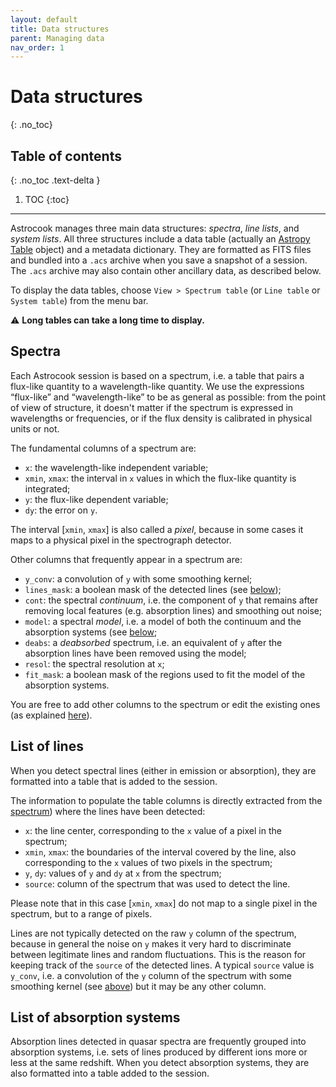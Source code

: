 ```yaml
---
layout: default
title: Data structures
parent: Managing data
nav_order: 1
---
```


# Data structures
{: .no_toc}

## Table of contents
{: .no_toc .text-delta }

1. TOC
{:toc}
---

Astrocook manages three main data structures: *spectra*, *line lists*, and *system lists*. All three structures include a data table (actually an [Astropy Table](https://docs.astropy.org/en/stable/table/) object) and a metadata dictionary. They are formatted as FITS files and bundled into a `.acs` archive when you save a snapshot of a session. The `.acs` archive may also contain other ancillary data, as described below.

To display the data tables, choose `View > Spectrum table` (or `Line table` or `System table`) from the menu bar.

⚠️ **Long tables can take a long time to display.**

## Spectra

Each Astrocook session is based on a spectrum, i.e. a table that pairs a flux-like quantity to a wavelength-like quantity. We use the expressions “flux-like” and “wavelength-like” to be as general as possible: from the point of view of structure, it doesn't matter if the spectrum is expressed in wavelengths or frequencies, or if the flux density is calibrated in physical units or not.

The fundamental columns of a spectrum are:
- `x`: the wavelength-like independent variable;
- `xmin`, `xmax`: the interval in `x` values in which the flux-like quantity is integrated;
- `y`: the flux-like dependent variable;
- `dy`: the error on `y`.

The interval [`xmin`, `xmax`] is also called a *pixel*, because in some cases it maps to a physical pixel in the spectrograph detector.

Other columns that frequently appear in a spectrum are:
- `y_conv`: a convolution of `y` with some smoothing kernel;
- `lines_mask`: a boolean mask of the detected lines (see [below](structures.md#list-of-lines));
- `cont`: the spectral *continuum*, i.e. the component of `y` that remains after removing local features (e.g. absorption lines) and smoothing out noise;
- `model`: a spectral *model*, i.e. a model of both the continuum and the absorption systems (see [below](structures.md#list-of-absorption-systems);
- `deabs`: a *deabsorbed* spectrum, i.e. an equivalent of `y` after the absorption lines have been removed using the model;
- `resol`: the spectral resolution at `x`;
- `fit_mask`: a boolean mask of the regions used to fit the model of the absorption systems.  

You are free to add other columns to the spectrum or edit the existing ones (as explained [here](tables.md)).

## List of lines

When you detect spectral lines (either in emission or absorption), they are formatted into a table that is added to the session.

The information to populate the table columns is directly extracted from the [spectrum](structures.md#spectra)) where the lines have been detected:
- `x`: the line center, corresponding to the `x` value of a pixel in the spectrum;
- `xmin`, `xmax`: the boundaries of the interval covered by the line, also corresponding to the `x` values of two pixels in the spectrum;
- `y`, `dy`: values of `y` and `dy` at `x` from the spectrum;
- `source`: column of the spectrum that was used to detect the line.

Please note that in this case [`xmin`, `xmax`] do not map to a single pixel in the spectrum, but to a range of pixels.

Lines are not typically detected on the raw `y` column of the spectrum, because in general the noise on `y` makes it very hard to discriminate between legitimate lines and random fluctuations. This is the reason for keeping track of the `source` of the detected lines. A typical `source` value is `y_conv`, i.e. a convolution of the `y` column of the spectrum with some smoothing kernel (see [above](structures.md#spectra)) but it may be any other column.

## List of absorption systems

Absorption lines detected in quasar spectra are frequently grouped into absorption systems, i.e. sets of lines produced by different ions more or less at the same redshift. When you detect absorption systems, they are also formatted into a table added to the session.
